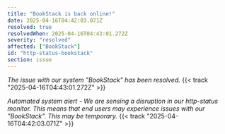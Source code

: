 ```yaml
---
title: "BookStack is back online!"
date: 2025-04-16T04:42:03.071Z
resolved: true
resolvedWhen: 2025-04-16T04:43:01.272Z
severity: "resolved"
affected: ["BookStack"]
id: "http-status-bookstack"
section: issue
---
```


*The issue with our system "BookStack" has been resolved.* {{< track "2025-04-16T04:43:01.272Z" >}}

**Automated system alert* - We are sensing a disruption in our http-status monitor. This means that end users may experience issues with our "BookStack". This may be temporary.* {{< track "2025-04-16T04:42:03.071Z" >}}

